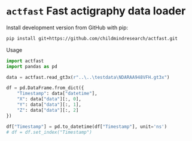 # `actfast` Fast actigraphy data loader

Install development version from GitHub with pip:

```bash
pip install git+https://github.com/childmindresearch/actfast.git
```


Usage

```python
import actfast
import pandas as pd

data = actfast.read_gt3x(r"..\..\testdata\NDARAA948VFH.gt3x")

df = pd.DataFrame.from_dict({
    "Timestamp": data["datetime"],
    "X": data["data"][:, 0],
    "Y": data["data"][:, 1],
    "Z": data["data"][:, 2]
})

df["Timestamp"] = pd.to_datetime(df["Timestamp"], unit='ns')
# df = df.set_index("Timestamp")
```
